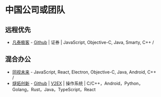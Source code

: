 # 中国公司或团队

## 远程优先
- [凡泰极客](https://www.finogeeks.com?utm_source=google&utm_medium=links&utm_campaign=remotecamp&utm_id=remotecamp&utm_term=remotecamp&utm_content=remotecamp) - [Github](https://github.com/finogeeks) | 证券 | JavaScript, Objective-C, Java, Smarty, C++ / 


## 混合办公
- [同视未来](https://www.tosee.cn?utm_source=google&utm_medium=links&utm_campaign=remotecamp&utm_id=remotecamp&utm_term=remotecamp&utm_content=remotecamp) - JavaScript, React, Electron, Objective-C, Java, Android, C++ / 
- [燧炻创新](https://fydeos.com?utm_source=google&utm_medium=links&utm_campaign=remotecamp&utm_id=remotecamp&utm_term=remotecamp&utm_content=remotecamp) - [Github](https://github.com/FydeOS) | [V2EX](https://v2ex.com/member/SharonPan) | 操作系统 | C/C++，Android，Python，Golang，Rust，Java，TypeScript，React

